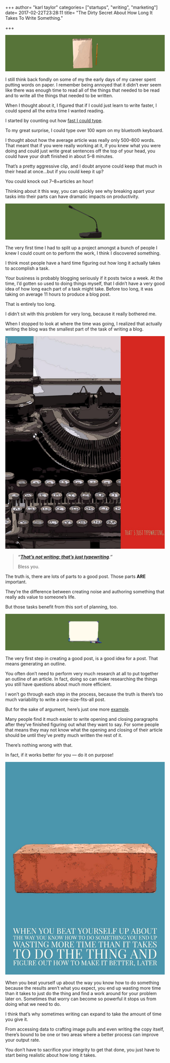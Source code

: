 +++
author= "karl taylor"
categories= ["startups", "writing", "marketing"]
date= 2017-02-22T23:28:11
title= "The Dirty Secret About How Long It Takes To Write Something."

+++

  ![](https://raw.githubusercontent.com/karljtaylor/kjt/blog/content/assets/29416-1p-tzf0nmsp9mxhizyisrrg.png)  


 I still think back fondly on some of my the early days of my career spent putting words on paper. I remember being annoyed that it didn’t ever seem like there was enough time to read all of the things that needed to be read and to write all the things that needed to be written.

 When I thought about it, I figured that if I could just learn to write faster, I could spend all the extra time I wanted reading.

 I started by counting out how [fast I could type](http://www.typingtest.com/).

 To my great surprise, I could type over 100 wpm on my bluetooth keyboard.

 I thought about how the average article was really only 500–800 words. That meant that if you were really working at it, if you knew what you were doing and could just write great sentences off the top of your head, you could have your draft finished in about 5–8 minutes.

 That’s a pretty aggressive clip, and I doubt anyone could keep that much in their head at once…but if you could keep it up?

 You could knock out 7–8+articles an hour!

 Thinking about it this way, you can quickly see why breaking apart your tasks into their parts can have dramatic impacts on productivity.

  ![](https://raw.githubusercontent.com/karljtaylor/kjt/blog/content/assets/f77c2-1ncoagrywfetk5ysf-cuvlw.png)  


 The very first time I had to split up a project amongst a bunch of people I knew I could count on to perform the work, I think I discovered something.

 I think most people have a hard time figuring out how long it actually takes to accomplish a task.

 Your business is probably blogging seriously if it posts twice a week. At the time, I’d gotten so used to doing things myself, that I didn’t have a very good idea of how long each part of a task might take. Before too long, it was taking on average 11 hours to produce a blog post.

 That is entirely too long.

 I didn’t sit with this problem for very long, because it really bothered me.

 When I stopped to look at where the time was going, I realized that actually writing the blog was the smallest part of the task of writing a blog.

  ![](https://raw.githubusercontent.com/karljtaylor/kjt/blog/content/assets/e38a1-13776roslnt9trfednfc8mg.jpeg)  



>  ***“***[***That’s not writing; that’s just typewriting***](http://quoteinvestigator.com/2015/09/18/typing/)***.”***
>
>  Bless you.

 The truth is, there are lots of parts to a good post. Those parts **ARE** important.

 They’re the difference between creating noise and authoring something that really ads value to someone’s life.

 But those tasks benefit from this sort of planning, too.

  ![](https://raw.githubusercontent.com/karljtaylor/kjt/blog/content/assets/1e2a5-1tnsrmlzoss7cvkfjrzlnhq.png)  


 The very first step in creating a good post, is a good idea for a post. That means generating an outline.

 You often don’t need to perform very much research at all to put together an outline of an article. In fact, doing so can make researching the things you still have questions about much more efficient.

 I won’t go through each step in the process, because the truth is there’s too much variability to write a one-size-fits-all post.

 But for the sake of argument, here’s just one more [example](https://analytics.sonnetaylor.com/but-how-long-will-this-take-bfa1f1fd97c3#.bqwqu3gi5).

 Many people find it much easier to write opening and closing paragraphs after they’ve finished figuring out what they want to say. For some people that means they may not know what the opening and closing of their article should be until they’ve pretty much written the rest of it.

 There’s nothing wrong with that.

 In fact, if it works better for you — do it on purpose!

  ![](https://raw.githubusercontent.com/karljtaylor/kjt/blog/content/assets/80a9a-1koridndu54zcgbbgj1mahw.jpeg)  


 When you beat yourself up about the way you know how to do something because the results aren’t what you expect, you end up wasting more time than it takes to just do the thing and find a work around for your problem later on. Sometimes that worry can become so powerful it stops us from doing what we need to do.

 I think that’s why sometimes writing can expand to take the amount of time you give it.

 From accessing data to crafting image pulls and even writing the copy itself, there’s bound to be one or two areas where a better process can improve your output rate.

 You don’t have to sacrifice your integrity to get that done, you just have to start being realistic about how long it takes.
